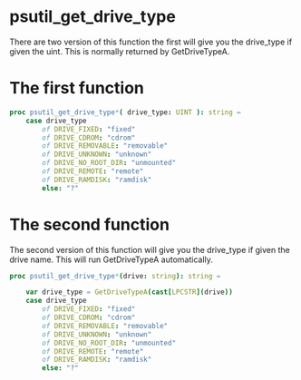 # psutil_get_drive_type

There are two version of this function the first will give you the drive_type if given the uint. This is 
normally returned by GetDriveTypeA.

# The first function

```nim
proc psutil_get_drive_type*( drive_type: UINT ): string =
    case drive_type
        of DRIVE_FIXED: "fixed"
        of DRIVE_CDROM: "cdrom"
        of DRIVE_REMOVABLE: "removable"
        of DRIVE_UNKNOWN: "unknown"
        of DRIVE_NO_ROOT_DIR: "unmounted"
        of DRIVE_REMOTE: "remote"
        of DRIVE_RAMDISK: "ramdisk"
        else: "?"
```

# The second function

The second version of this function will give you the drive_type if given the drive name. This will run GetDriveTypeA 
automatically.

```nim
proc psutil_get_drive_type*(drive: string): string =

    var drive_type = GetDriveTypeA(cast[LPCSTR](drive))
    case drive_type
        of DRIVE_FIXED: "fixed"
        of DRIVE_CDROM: "cdrom"
        of DRIVE_REMOVABLE: "removable"
        of DRIVE_UNKNOWN: "unknown"
        of DRIVE_NO_ROOT_DIR: "unmounted"
        of DRIVE_REMOTE: "remote"
        of DRIVE_RAMDISK: "ramdisk"
        else: "?"
```